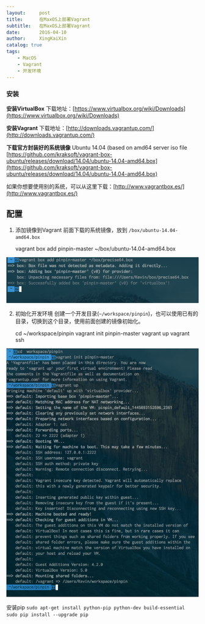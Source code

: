 ```yaml
---
layout:     post
title:      在MaxOS上部署Vagrant
subtitle:   在MaxOS上部署Vagrant
date:       2016-04-10
author:     XingKaiXin
catalog: true
tags:
    - MacOS
    - Vagrant
    - 开发环境
---
```


### 安装
**安装VirtualBox**
下载地址：[https://www.virtualbox.org/wiki/Downloads](https://www.virtualbox.org/wiki/Downloads)

**安装Vagrant**
下载地址：[http://downloads.vagrantup.com/](http://downloads.vagrantup.com/)

**下载官方封装好的系统镜像**
Ubuntu 14.04 (based on amd64 server iso file [https://github.com/kraksoft/vagrant-box-ubuntu/releases/download/14.04/ubuntu-14.04-amd64.box](https://github.com/kraksoft/vagrant-box-ubuntu/releases/download/14.04/ubuntu-14.04-amd64.box)


如果你想要使用别的系统，可以从这里下载：[http://www.vagrantbox.es/](http://www.vagrantbox.es/)

## 配置
1. 添加镜像到Vagrant
前面下载的系统镜像，放到 `/box/ubuntu-14.04-amd64.box`

    vagrant box add pinpin-master ~/box/ubuntu-14.04-amd64.box

![](https://raw.githubusercontent.com/xingkaixin/blog-img/master/img/DraggedImage.cc9ca882dc964fe88e0d074573149901.png)

2. 初始化开发环境
创建一个开发目录(`~/workspace/pinpin`)，也可以使用已有的目录，切换到这个目录，使用前面创建的镜像初始化。

    cd ~/workspace/pinpin
    vagrant init pinpin-master
    vagrant up
    vagrant ssh

![](https://raw.githubusercontent.com/xingkaixin/blog-img/master/img/DraggedImage.6edc5a8d154e4352a722d1d46ccea4e3.png)


安装pip
`sudo apt-get install python-pip python-dev build-essential `
`sudo pip install --upgrade pip`
